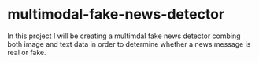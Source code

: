 # multimodal-fake-news-detector
In this project I will be creating a multimdal fake news detector combing both image and text data in order to determine whether a news message is real or fake.
